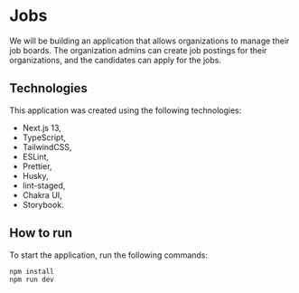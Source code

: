 # Jobs

We will be building an application that allows organizations to manage their job boards. The organization admins can create job postings for their organizations, and the candidates can apply for the jobs.

## Technologies

This application was created using the following technologies:

- Next.js 13,
- TypeScript,
- TailwindCSS,
- ESLint,
- Prettier,
- Husky,
- lint-staged,
- Chakra UI,
- Storybook.

## How to run

To start the application, run the following commands:

```cmd
npm install
npm run dev
```
